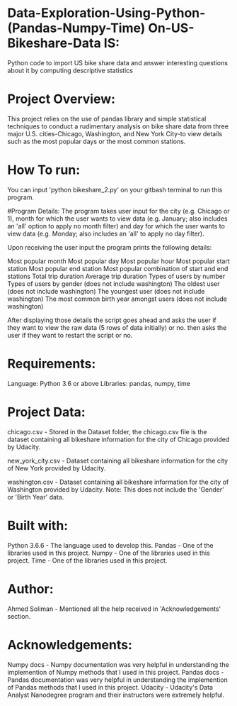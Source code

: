 # Data-Exploration-Using-Python-(Pandas-Numpy-Time) On-US-Bikeshare-Data IS:
Python code to import US bike share data and answer interesting questions about it by computing descriptive statistics

# Project Overview:
This project relies on the use of pandas library and simple statistical techniques to conduct a rudimentary analysis on bike share data from three major U.S. cities-Chicago, Washington, and New York City-to view details such as the most popular days or the most common stations.

# How To run:
You can input 'python bikeshare_2.py' on your gitbash terminal to run this program.

#Program Details:
The program takes user input for the city (e.g. Chicago or 1), 
month for which the user wants to view data (e.g. January; also includes an 'all' option to apply no month filter) and day for which the user wants to view data (e.g. Monday; also includes an 'all' to apply no day filter).

Upon receiving the user input the program prints the following details:

Most popular month 
Most popular day 
Most popular hour 
Most popular start station 
Most popular end station 
Most popular combination of start and end stations 
Total trip duration 
Average trip duration 
Types of users by number 
Types of users by gender (does not include washington) 
The oldest user (does not include washington) 
The youngest user (does not include washington) 
The most common birth year amongst users (does not include washington)

After displaying those details the script goes ahead and asks the user if they want to view the raw data (5 rows of data initially) or no.
then asks the user if they want to restart the script or no.

# Requirements:
Language: Python 3.6 or above Libraries: pandas, numpy, time

# Project Data:
chicago.csv - Stored in the Dataset folder, the chicago.csv file is the dataset containing all bikeshare information for the city of Chicago provided by Udacity.

new_york_city.csv - Dataset containing all bikeshare information for the city of New York provided by Udacity.

washington.csv - Dataset containing all bikeshare information for the city of Washington provided by Udacity. Note: This does not include the 'Gender' or 'Birth Year' data.

# Built with:
Python 3.6.6 - The language used to develop this. 
Pandas - One of the libraries used in this project. 
Numpy - One of the libraries used in this project. 
Time - One of the libraries used in this project.

# Author:
Ahmed Soliman - Mentioned all the help received in 'Acknowledgements' section.

# Acknowledgements:
Numpy docs - Numpy documentation was very helpful in understanding the implemention of Numpy methods that I used in this project. 
Pandas docs - Pandas documentation was very helpful in understanding the implemention of Pandas methods that I used in this project. 
Udacity - Udacity's Data Analyst Nanodegree program and their instructors were extremely helpful.
